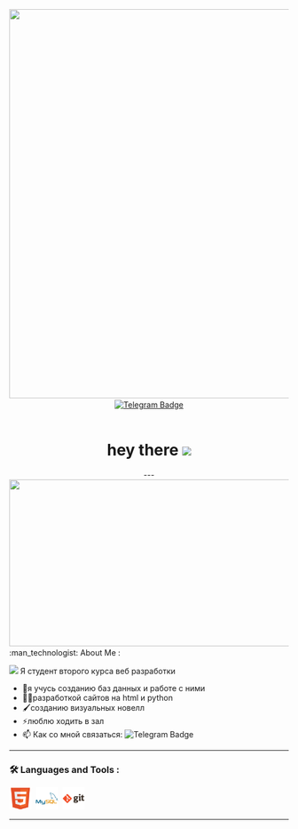 <div id="header" align="center">
  <img src="https://media4.giphy.com/media/v1.Y2lkPTc5MGI3NjExdDhyZTk1MGN2bmlnN2lhaTIyb2oyOGd3eWM2ZmI4c2ZnMHI4dzl0eCZlcD12MV9pbnRlcm5hbF9naWZfYnlfaWQmY3Q9Zw/twXer9ExHdTvwt2vpt/giphy.gif" width="700" height="700"/>
</div>
<div id="badges" align="center">
  <a href="https://t.me/Gartolit">
    <img src="https://img.shields.io/badge/Telegram-black?style=for-the-badge&logo=linkedin&logoColor=black" alt="Telegram Badge"/>
  </a>
</div>
<div align="center">
<img src="https://komarev.com/ghpvc/?username=Vombatullah&style=flat-square&color=red" alt=""/>
<h1>
  hey there
  <img src="https://media.giphy.com/media/hvRJCLFzcasrR4ia7z/giphy.gif" width="30px"/>
</h1>
---
  
</div>
<div align="center">
  <img src="https://media.giphy.com/media/dWesBcTLavkZuG35MI/giphy.gif" width="600" height="300"/>
</div>
:man_technologist: About Me :

<img src="https://media.giphy.com/media/WUlplcMpOCEmTGBtBW/giphy.gif" width="30"> Я студент второго курса веб разработки
- 🔭я учусь созданию баз данных и работе с ними
- 👨‍💻разработкой сайтов на html и python
- 🖌️созданию визуальных новелл
- ⚡люблю ходить в зал
- 📫 Как со мной связаться: <img src="https://img.shields.io/badge/Telegram-black?style=for-the-badge&logo=linkedin&logoColor=black" alt="Telegram Badge"/>

---
### :hammer_and_wrench: Languages and Tools :

<div>
  <img src="https://github.com/devicons/devicon/blob/master/icons/html5/html5-original.svg" title="HTML5" alt="HTML" width="40" height="40"/>&nbsp;
  <img src="https://github.com/devicons/devicon/blob/master/icons/mysql/mysql-original-wordmark.svg" title="MySQL"  alt="MySQL" width="40" height="40"/>&nbsp;
  <img src="https://github.com/devicons/devicon/blob/master/icons/git/git-original-wordmark.svg" title="Git" **alt="Git" width="40" height="40"/>
</div>

---
